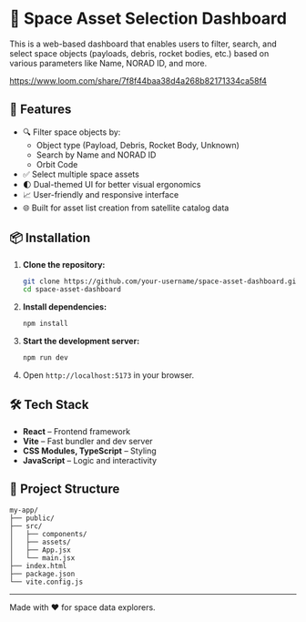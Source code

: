 # 🌌 Space Asset Selection Dashboard

This is a web-based dashboard that enables users to filter, search, and select space objects (payloads, debris, rocket bodies, etc.) based on various parameters like Name, NORAD ID, and more.

https://www.loom.com/share/7f8f44baa38d4a268b82171334ca58f4

## 🚀 Features

- 🔍 Filter space objects by:
  - Object type (Payload, Debris, Rocket Body, Unknown)
  - Search by Name and NORAD ID 
  - Orbit Code
- ✅ Select multiple space assets 
- 🌓 Dual-themed UI for better visual ergonomics
- 📈 User-friendly and responsive interface
- 🌐 Built for asset list creation from satellite catalog data

## 📦 Installation

1. **Clone the repository:**
   ```bash
   git clone https://github.com/your-username/space-asset-dashboard.git
   cd space-asset-dashboard
   ```

2. **Install dependencies:**
   ```bash
   npm install
   ```

3. **Start the development server:**
   ```bash
   npm run dev
   ```

4. Open `http://localhost:5173` in your browser.

## 🛠️ Tech Stack

- **React** – Frontend framework
- **Vite** – Fast bundler and dev server
- **CSS Modules, TypeScript** – Styling
- **JavaScript** – Logic and interactivity

## 📁 Project Structure

```
my-app/
├── public/
├── src/
│   ├── components/
│   ├── assets/
│   ├── App.jsx
│   └── main.jsx
├── index.html
├── package.json
└── vite.config.js
```

---

Made with ❤️ for space data explorers.
